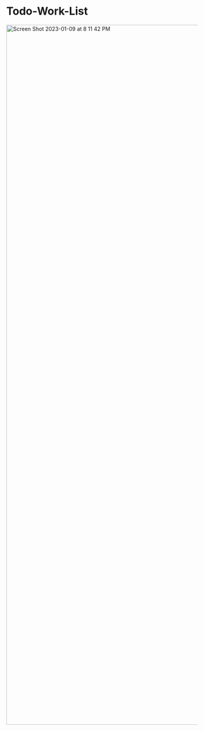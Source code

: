 # Todo-Work-List


<img width="1840" alt="Screen Shot 2023-01-09 at 8 11 42 PM" src="https://user-images.githubusercontent.com/116329927/211460510-f117c0aa-166d-4e60-ba51-3ef26ca44422.png">
